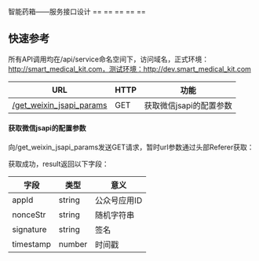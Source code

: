 智能药箱——服务接口设计
== == == == ==

快速参考
--------
所有API调用均在/api/service命名空间下，访问域名，正式环境：http://smart_medical_kit.com，测试环境：http://dev.smart_medical_kit.com

URL|HTTP|功能
---|----|----
[/get_weixin_jsapi_params](#获取微信jsapi的配置参数)|GET|获取微信jsapi的配置参数

#### 获取微信jsapi的配置参数
向/get_weixin_jsapi_params发送GET请求，暂时url参数通过头部Referer获取：

获取成功，result返回以下字段：

字段|类型|意义
----|----|----
appId|string|公众号应用ID
nonceStr|string|随机字符串
signature|string|签名
timestamp|number|时间戳
